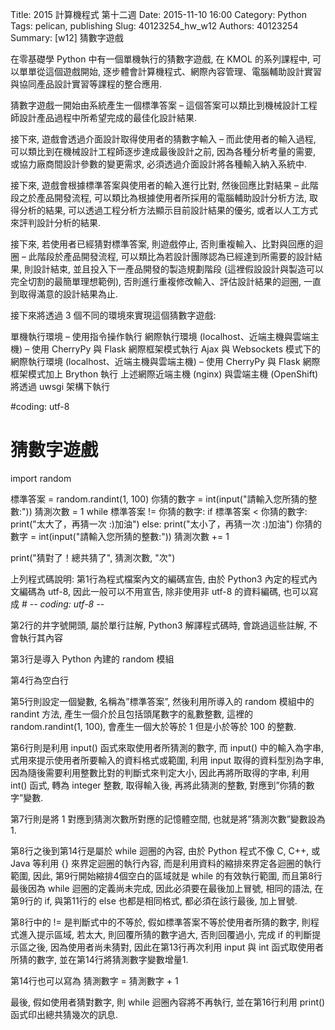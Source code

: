 Title: 2015 計算機程式 第十二週
Date: 2015-11-10 16:00
Category: Python
Tags: pelican, publishing
Slug: 40123254_hw_w12
Authors: 40123254
Summary:  [w12] 猜數字遊戲




在零基礎學 Python 中有一個單機執行的猜數字遊戲, 在 KMOL 的系列課程中, 可以單單從這個遊戲開始, 逐步體會計算機程式、網際內容管理、電腦輔助設計實習與協同產品設計實習等課程的整合應用.


猜數字遊戲一開始由系統產生一個標準答案 – 這個答案可以類比到機械設計工程師設計產品過程中所希望完成的最佳化設計結果.

接下來, 遊戲會透過介面設計取得使用者的猜數字輸入 – 而此使用者的輸入過程, 可以類比到在機械設計工程師逐步達成最後設計之前, 因為各種分析考量的需要, 或協力廠商間設計參數的變更需求, 必須透過介面設計將各種輸入納入系統中.

接下來, 遊戲會根據標準答案與使用者的輸入進行比對, 然後回應比對結果 – 此階段之於產品開發流程, 可以類比為根據使用者所採用的電腦輔助設計分析方法, 取得分析的結果, 可以透過工程分析方法顯示目前設計結果的優劣, 或者以人工方式來評判設計分析的結果.

接下來, 若使用者已經猜對標準答案, 則遊戲停止, 否則重複輸入、比對與回應的迴圈 – 此階段於產品開發流程, 可以類比為若設計團隊認為已經達到所需要的設計結果, 則設計結束, 並且投入下一產品開發的製造規劃階段 (這裡假設設計與製造可以完全切割的最簡單理想範例), 否則進行重複修改輸入、評估設計結果的迴圈, 一直到取得滿意的設計結果為止.

接下來將透過 3 個不同的環境來實現這個猜數字遊戲:

單機執行環境 – 使用指令操作執行
網際執行環境 (localhost、近端主機與雲端主機) – 使用 CherryPy 與 Flask 網際框架模式執行
Ajax 與 Websockets 模式下的網際執行環境 (localhost、近端主機與雲端主機) – 使用 CherryPy 與 Flask 網際框架模式加上 Brython 執行
上述網際近端主機 (nginx) 與雲端主機 (OpenShift) 將透過 uwsgi 架構下執行


#coding: utf-8
# 猜數字遊戲
import random
   
標準答案 = random.randint(1, 100)
你猜的數字 = int(input("請輸入您所猜的整數:"))
猜測次數 = 1
while 標準答案 != 你猜的數字:
    if 標準答案 < 你猜的數字:
        print("太大了，再猜一次 :)加油")
    else:
        print("太小了，再猜一次 :)加油")
    你猜的數字 = int(input("請輸入您所猜的整數:"))
    猜測次數 += 1
   
print("猜對了！總共猜了", 猜測次數, "次")


上列程式碼說明:
第1行為程式檔案內文的編碼宣告, 由於 Python3 內定的程式內文編碼為 utf-8, 因此一般可以不用宣告, 除非使用非 utf-8 的資料編碼, 也可以寫成 # -*- coding: utf-8 -*-

第2行的井字號開頭, 屬於單行註解, Python3 解譯程式碼時, 會跳過這些註解, 不會執行其內容

第3行是導入 Python 內建的 random 模組

第4行為空白行

第5行則設定一個變數, 名稱為”標準答案”, 然後利用所導入的 random 模組中的 randint 方法, 產生一個介於且包括頭尾數字的亂數整數, 這裡的 random.randint(1, 100), 會產生一個大於等於 1 但是小於等於 100 的整數.

第6行則是利用 input() 函式來取使用者所猜測的數字, 而 input() 中的輸入為字串, 式用來提示使用者所要輸入的資料格式或範圍, 利用 input 取得的資料型別為字串, 因為隨後需要利用整數比對的判斷式來判定大小, 因此再將所取得的字串, 利用 int() 函式, 轉為 integer 整數, 取得輸入後, 再將此猜測的整數, 對應到”你猜的數字”變數.

第7行則是將 1 對應到猜測次數所對應的記憶體空間, 也就是將”猜測次數”變數設為 1.

第8行之後到第14行是屬於 while 迴圈的內容, 由於 Python 程式不像 C, C++, 或 Java 等利用 {} 來界定迴圈的執行內容, 而是利用資料的縮排來界定各迴圈的執行範圍, 因此, 第9行開始縮排4個空白的區域就是 while 的有效執行範圍, 而且第8行最後因為 while 迴圈的定義尚未完成, 因此必須要在最後加上冒號, 相同的語法, 在第9行的 if, 與第11行的 else 也都是相同格式, 都必須在該行最後, 加上冒號.

第8行中的 != 是判斷式中的不等於, 假如標準答案不等於使用者所猜的數字, 則程式進入提示區域, 若太大, 則回覆所猜的數字過大, 否則回覆過小, 完成 if 的判斷提示區之後, 因為使用者尚未猜對, 因此在第13行再次利用 input 與 int 函式取使用者所猜的數字, 並在第14行將猜測數字變數增量1.

第14行也可以寫為 猜測數字 = 猜測數字 + 1

最後, 假如使用者猜對數字, 則 while 迴圈內容將不再執行, 並在第16行利用 print() 函式印出總共猜幾次的訊息.
